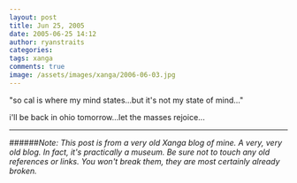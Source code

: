 ```yaml
---
layout: post
title: Jun 25, 2005
date: 2005-06-25 14:12
author: ryanstraits
categories:
tags: xanga
comments: true
image: /assets/images/xanga/2006-06-03.jpg
---
```

"so cal is where my mind states...but it's not my state of mind..."

i'll be back in ohio tomorrow...let the masses rejoice...

<!-- break -->

---

######*Note: This post is from a very old Xanga blog of mine. A very, very old blog. In fact, it's practically a museum. Be sure not to touch any old references or links. You won't break them, they are most certainly already broken.*